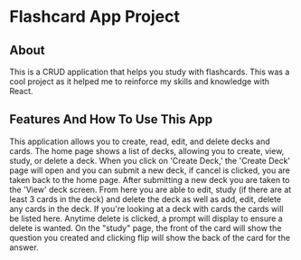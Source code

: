 # Flashcard App Project

## About

This is a CRUD application that helps you study with flashcards. This was a cool project as it helped me to reinforce my skills and knowledge with React.

## Features And How To Use This App

This application allows you to create, read, edit, and delete decks and cards. The home page shows a list of decks, allowing you to create, view, study, or delete a deck. When you click on 'Create Deck,' the 'Create Deck' page will open and you can submit a new deck, if cancel is clicked, you are taken back to the home page. After submitting a new deck you are taken to the 'View' deck screen. From here you are able to edit, study (if there are at least 3 cards in the deck) and delete the deck as well as add, edit, delete any cards in the deck. If you're looking at a deck with cards the cards will be listed here. Anytime delete is clicked, a prompt will display to ensure a delete is wanted. On the "study" page, the front of the card will show the question you created and clicking flip will show the back of the card for the answer.
